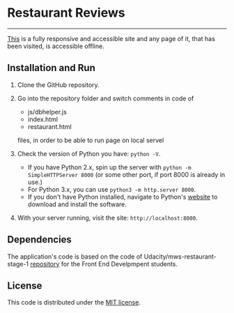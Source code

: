 # Restaurant Reviews
---
[This](https://gfa61-ga.github.io/Restaurant-Reviews/) is a fully responsive and accessible site and any page of it, that has been visited, is accessible offline.

## Installation and Run

1. Clone the GitHub repository.
2. Go into the repository folder and switch comments in code of
    * js/dbhelper.js
    * index.html
    * restaurant.html

    files, in order to be able to run page on local servel
3. Check the version of Python you have: `python -V`.
    * If you have Python 2.x, spin up the server with `python -m SimpleHTTPServer 8000` (or some other port, if port 8000 is already in use.)
    * For Python 3.x, you can use `python3 -m http.server 8000`.
    * If you don't have Python installed, navigate to Python's [website](https://www.python.org/) to download and install the software.

4. With your server running, visit the site: `http://localhost:8000`.

## Dependencies

The application's code is based on the code of Udacity/mws-restaurant-stage-1 [repository](https://github.com/udacity/mws-restaurant-stage-1)  for the Front End Develpmpent students.

## License
This code is distributed under the [MIT license](https://opensource.org/licenses/MIT).
